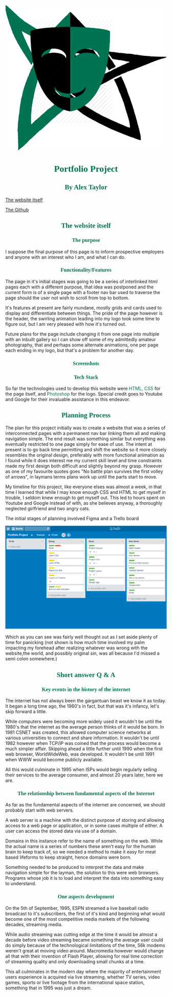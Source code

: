<style>
@font-face {
    font-family: 'arkham';
    src: url('img/JMH\ Arkham.ttf');
}

h1, h2, h3 {
    font-family: arkham;
    color: #007353;
    text-align: center;
}

</style>

<img src="docs/Eldritch Logo.png">

<h1>Portfolio Project</h1>
<h2>By Alex Taylor</h2>

<a href="https://eldritch-solutions.netlify.com"> The website itself</a></p>

<a href="https://github.com/ATaylor1181/Portfolio"> The Github </a>

<h2>The website itself</h2>

<h3>The purpose </h3>

<p> I suppose the final purpose of this page is to inform prospective employers and anyone with an interest who I am, and what I can do. </p>

<h3>Functionality/Features </h3>

<p> The page in it's initial stages was going to be a series of interlinked html pages each with a different purpose, that idea was postponed and the current form is of a single page with a footer nav bar used to traverse the page should the user not wish to scroll from top to bottom. </p>

<p> It's features at present are fairly mundane, mostly grids and cards used to display and differentiate between things. The pride of the page however is the header, the swirling animation leading into my logo took some time to figure out, but I am very pleased with how it's turned out. </p>

<p> Future plans for the page include changing it from one page into multiple with an inbuilt gallery so I can show off some of my admittedly amateur photography, that and perhaps some alternate animations, one per page each ending in my logo, but that's a problem for another day. </p>

<h3> Screenshots</h3>

<h3>Tech Stack</h3>

<p> So far the technologies used to develop this website were <span style="color: #007353;">HTML, CSS</span> for the page itself, and <span style="color: #007353;"> Photoshop</span> for the logo. Special credit goes to Youtube and Google for their invaluable assistance in this endeavor. </p>

<h2>Planning Process</h2>

<p>The plan for this project initially was to create a website that was a series of interconnected pages with a permanent nav bar linking them all and making navigation simple. The end result was something similar but everything was eventually restricted to one page simply for ease of use. The intent at present is to go back time permitting and shift the website so it more closely resembles the original design, preferably with more functional animation as I found while it does interest me my current skill level and time constraints made my first design both difficult and slightly beyond my grasp. However as one of my favourite quotes goes "No battle plan survives the first volley of arrows", in laymans terms plans work up until the parts start to move. </p>

<p> My timeline for this project, like everyone elses was almost a week, in that time I learned that while I may know enough CSS and HTML to get myself in trouble, I seldom knew enough to get myself out. This led to hours spent on Youtube and Google instead of with, as she believes anyway, a thoroughly neglected girlfriend and two angry cats.</p>

<p> The initial stages of planning involved Figma and a Trello board </p>

<img src="docs/trello.png">

<p> Which as you can see was fairly well thought out as I set aside plenty of time for panicking (not shown is how much time involved my palm impacting my forehead after realizing whatever was wrong with the website,the world, and possibly original sin, was all because I'd missed a semi colon somewhere.)</p>

<h2>Short answer Q & A </h2>

<h3> Key events in the history of the internet </h3>

<p>The internet has not always been the gargantuan beast we know it as today. It began a long time ago, the 1960's in fact, but that was it's infancy, let's skip forward a little.</p>

<p>While computers were becoming more widely used it wouldn't be until the 1980's that the internet as the average person thinks of it would be born. In 1981 CSNET was created, this allowed computer science networks at various universities to connect and share information. It wouldn't be until 1982 however when TCP/IP was coined that the process would become a much simpler affair. Skipping ahead a little further until 1990 when the first web browser, WorldWideWeb, was developed. It wouldn't be until 1991 when WWW would become publicly available.  </p>

<p>All this would culminate in 1995 when ISPs would begin regularly selling their services to the average consumer, and almost 20 years later, here we are.</p>

<h3> The relationship between fundamental aspects of the Internet </h3>

<p>As far as the fundamental aspects of the internet are concerned, we should probably start with web servers.</p>

<p>A web server is a machine with the distinct purpose of storing and allowing access to a web page or application, or in some cases multiple of either. A user can access the stored data via use of a domain.</p>

<p>Domains in this instance refer to the name of something on the web. While the actual name is a series of numbers these aren't easy for the human brain to keep track of, so we needed a method to make it easy for meat based lifeforms to keep straight, hence domains were born.</p>

<p>Something needed to be produced to interpret the data and make navigation simple for the layman, the solution to this were web browsers. Programs whose job it is to load and interpret the data into something easy to understand.</p>

<h3>One aspects development</h3>

<p>On the 5th of September, 1995, ESPN streamed a live baseball radio broadcast to it's subscribers, the first of it's kind and beginning what would become one of the most competitive media markets of the following decades, streaming media.</p>

<p>While audio streaming was cutting edge at the time it would be almost a decade before video streaming became something the average user could do simply because of the technological limitations of the time, 56k modems weren't great at moving video around. Macromedia however would change all that with their invention of Flash Player, allowing for real time correction of streaming quality and only downloading small chunks at a time.</p>

<p>This all culminates in the modern day where the majority of entertainment users experience is acquired via live streaming, whether TV series, video games, sports or live footage from the international space station, something that in 1995 was just a dream.</p>